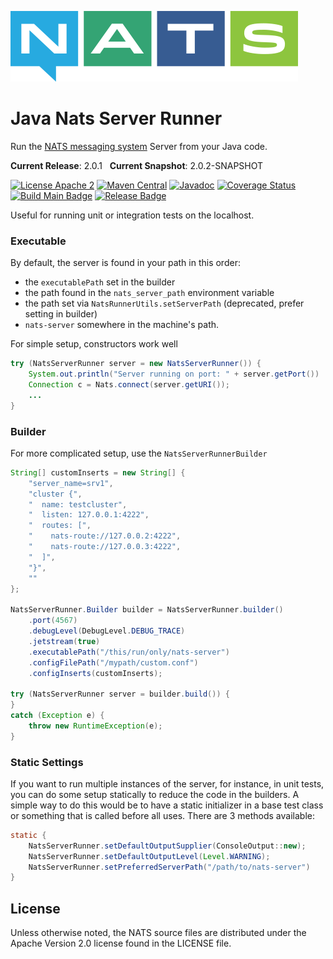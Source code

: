![NATS](src/main/javadoc/images/large-logo.png)

# Java Nats Server Runner

Run the [NATS messaging system](https://nats.io) Server from your Java code. 

**Current Release**: 2.0.1 &nbsp; **Current Snapshot**: 2.0.2-SNAPSHOT

[![License Apache 2](https://img.shields.io/badge/License-Apache2-blue.svg)](https://www.apache.org/licenses/LICENSE-2.0)
[![Maven Central](https://maven-badges.herokuapp.com/maven-central/io.nats/jnats-server-runner/badge.svg)](https://maven-badges.herokuapp.com/maven-central/io.nats/jnats-server-runner)
[![Javadoc](http://javadoc.io/badge/io.nats/jnats-server-runner.svg?branch=main)](http://javadoc.io/doc/io.nats/jnats-server-runner?branch=main)
[![Coverage Status](https://coveralls.io/repos/github/nats-io/java-nats-server-runner/badge.svg?branch=main)](https://coveralls.io/github/nats-io/java-nats-server-runner?branch=main)
[![Build Main Badge](https://github.com/nats-io/java-nats-server-runner/actions/workflows/build-main.yml/badge.svg?event=push)](https://github.com/nats-io/java-nats-server-runner/actions/workflows/build-main.yml)
[![Release Badge](https://github.com/nats-io/java-nats-server-runner/actions/workflows/build-release.yml/badge.svg?event=release)](https://github.com/nats-io/java-nats-server-runner/actions/workflows/build-release.yml)

Useful for running unit or integration tests on the localhost.

### Executable

By default, the server is found in your path in this order: 
- the `executablePath` set in the builder 
- the path found in the `nats_server_path` environment variable
- the path set via `NatsRunnerUtils.setServerPath` (deprecated, prefer setting in builder)
- `nats-server` somewhere in the machine's path.

For simple setup, constructors work well 
```java
try (NatsServerRunner server = new NatsServerRunner()) {
    System.out.println("Server running on port: " + server.getPort())
    Connection c = Nats.connect(server.getURI());
    ...
}
```

### Builder

For more complicated setup, use the `NatsServerRunnerBuilder`
```java
String[] customInserts = new String[] {
    "server_name=srv1",
    "cluster {",
    "  name: testcluster",
    "  listen: 127.0.0.1:4222",
    "  routes: [",
    "    nats-route://127.0.0.2:4222",
    "    nats-route://127.0.0.3:4222",
    "  ]",
    "}",
    ""
};

NatsServerRunner.Builder builder = NatsServerRunner.builder()
    .port(4567)
    .debugLevel(DebugLevel.DEBUG_TRACE)
    .jetstream(true)
    .executablePath("/this/run/only/nats-server")
    .configFilePath("/mypath/custom.conf")
    .configInserts(customInserts);

try (NatsServerRunner server = builder.build()) {
} 
catch (Exception e) {
    throw new RuntimeException(e);
}
```

### Static Settings

If you want to run multiple instances of the server, for instance, in unit tests, you can do
some setup statically to reduce the code in the builders. A simple way to do this would be
to have a static initializer in a base test class or something that is called before all uses.
There are 3 methods available:

```java
static {
    NatsServerRunner.setDefaultOutputSupplier(ConsoleOutput::new);
    NatsServerRunner.setDefaultOutputLevel(Level.WARNING);
    NatsServerRunner.setPreferredServerPath("/path/to/nats-server")
}
```

## License

Unless otherwise noted, the NATS source files are distributed
under the Apache Version 2.0 license found in the LICENSE file.
